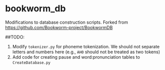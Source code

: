 # bookworm_db
Modifications to database construction scripts. Forked from https://github.com/Bookworm-project/BookwormDB

##TODO:
1. Modify `tokenizer.py` for phoneme tokenization. We should not separate letters and numbers here (e.g., `AH0` should not be treated as two tokens)
2. Add code for creating pause and word:pronunciation tables to `CreateDatabase.py`
